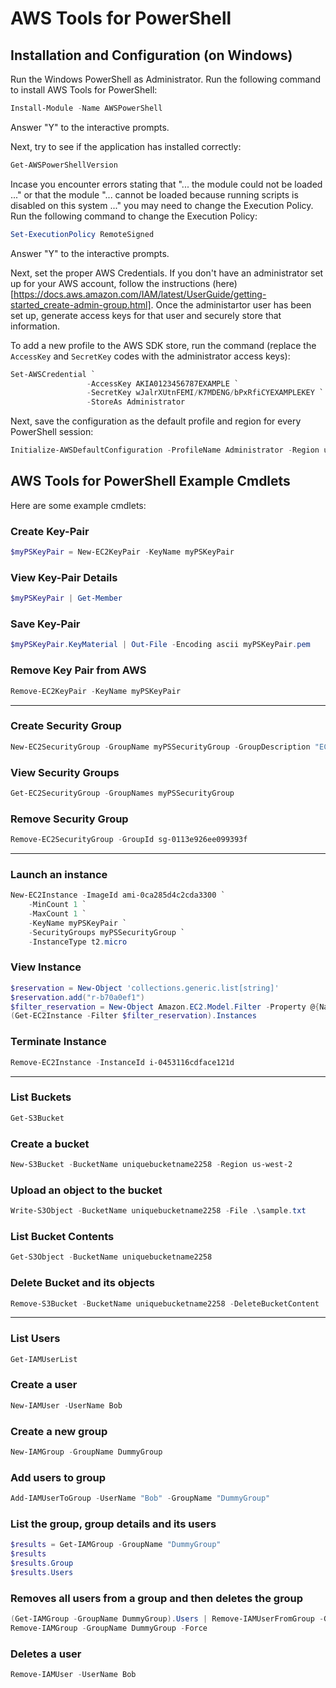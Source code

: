 # AWS Tools for PowerShell

## Installation and Configuration (on Windows)
Run the Windows PowerShell as Administrator.
Run the following command to install AWS Tools for PowerShell:

```powershell
Install-Module -Name AWSPowerShell
```

Answer "Y" to the interactive prompts.

Next, try to see if the application has installed correctly:

```powershell
Get-AWSPowerShellVersion
```

Incase you encounter errors stating that "... the module could not be loaded ..." or that the module "... cannot be loaded because running scripts is disabled on this system ..." you may need to change the Execution Policy.
Run the following command to change the Execution Policy:

```powershell
Set-ExecutionPolicy RemoteSigned
```

Answer "Y" to the interactive prompts.

Next, set the proper AWS Credentials. If you don't have an administrator set up for your AWS account, follow the instructions (here)[https://docs.aws.amazon.com/IAM/latest/UserGuide/getting-started_create-admin-group.html].
Once the administartor user has been set up, generate access keys for that user and securely store that information.

To add a new profile to the AWS SDK store, run the command (replace the `AccessKey` and `SecretKey` codes with the administrator access keys):
```powershell
Set-AWSCredential `
                 -AccessKey AKIA0123456787EXAMPLE `
                 -SecretKey wJalrXUtnFEMI/K7MDENG/bPxRfiCYEXAMPLEKEY `
                 -StoreAs Administrator
```

Next, save the configuration as the default profile and region for every PowerShell session:

```powershell
Initialize-AWSDefaultConfiguration -ProfileName Administrator -Region us-west-2
```

## AWS Tools for PowerShell Example Cmdlets

Here are some example cmdlets:

### Create Key-Pair

```powershell
$myPSKeyPair = New-EC2KeyPair -KeyName myPSKeyPair
```

### View Key-Pair Details

```powershell
$myPSKeyPair | Get-Member
```

### Save Key-Pair

```powershell
$myPSKeyPair.KeyMaterial | Out-File -Encoding ascii myPSKeyPair.pem
```

### Remove Key Pair from AWS

```powershell
Remove-EC2KeyPair -KeyName myPSKeyPair
```

---

### Create Security Group

```powershell
New-EC2SecurityGroup -GroupName myPSSecurityGroup -GroupDescription "EC2-Classic from PowerShell"
```

### View Security Groups

```powershell
Get-EC2SecurityGroup -GroupNames myPSSecurityGroup
```

### Remove Security Group

```powershell
Remove-EC2SecurityGroup -GroupId sg-0113e926ee099393f
```

---

### Launch an instance

```powershell
New-EC2Instance -ImageId ami-0ca285d4c2cda3300 `
    -MinCount 1 `
    -MaxCount 1 `
    -KeyName myPSKeyPair `
    -SecurityGroups myPSSecurityGroup `
    -InstanceType t2.micro
```

### View Instance

```powershell
$reservation = New-Object 'collections.generic.list[string]'
$reservation.add("r-b70a0ef1")
$filter_reservation = New-Object Amazon.EC2.Model.Filter -Property @{Name = "reservation-id"; Values = $reservation}
(Get-EC2Instance -Filter $filter_reservation).Instances
```

### Terminate Instance

```powershell
Remove-EC2Instance -InstanceId i-0453116cdface121d
```

---

### List Buckets

```powershell
Get-S3Bucket
```

### Create a bucket

```powershell
New-S3Bucket -BucketName uniquebucketname2258 -Region us-west-2
```

### Upload an object to the bucket

```powershell
Write-S3Object -BucketName uniquebucketname2258 -File .\sample.txt
```

### List Bucket Contents

```powershell
Get-S3Object -BucketName uniquebucketname2258
```

### Delete Bucket and its objects

```powershell
Remove-S3Bucket -BucketName uniquebucketname2258 -DeleteBucketContent
```

---

### List Users

```powershell
Get-IAMUserList
```

### Create a user

```powershell
New-IAMUser -UserName Bob
```

### Create a new group

```powershell
New-IAMGroup -GroupName DummyGroup
```

### Add users to group

```powershell
Add-IAMUserToGroup -UserName "Bob" -GroupName "DummyGroup"
```

### List the group, group details and its users

```powershell
$results = Get-IAMGroup -GroupName "DummyGroup"
$results
$results.Group
$results.Users
```

### Removes all users from a group and then deletes the group

```powershell
(Get-IAMGroup -GroupName DummyGroup).Users | Remove-IAMUserFromGroup -GroupName DummyGroup -Force
Remove-IAMGroup -GroupName DummyGroup -Force
```

### Deletes a user

```powershell
Remove-IAMUser -UserName Bob
```

